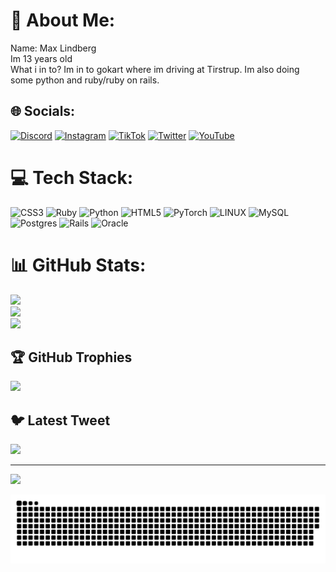 # 💫 About Me:
Name: Max Lindberg<br>Im 13 years old<br>What i in to? Im in to gokart where im driving at Tirstrup. Im also doing<br>some python and ruby/ruby on rails.<br>


## 🌐 Socials:
[![Discord](https://img.shields.io/badge/Discord-%237289DA.svg?logo=discord&logoColor=white)](https://discord.gg/Xflick#7503) [![Instagram](https://img.shields.io/badge/Instagram-%23E4405F.svg?logo=Instagram&logoColor=white)](https://instagram.com/__maxlindberg__) [![TikTok](https://img.shields.io/badge/TikTok-%23000000.svg?logo=TikTok&logoColor=white)](https://tiktok.com/@just_karting_denmark) [![Twitter](https://img.shields.io/badge/Twitter-%231DA1F2.svg?logo=Twitter&logoColor=white)](https://twitter.com/xflick3) [![YouTube](https://img.shields.io/badge/YouTube-%23FF0000.svg?logo=YouTube&logoColor=white)](https://youtube.com/@xflick3944) 

# 💻 Tech Stack:
![CSS3](https://img.shields.io/badge/css3-%231572B6.svg?style=for-the-badge&logo=css3&logoColor=white) ![Ruby](https://img.shields.io/badge/ruby-%23CC342D.svg?style=for-the-badge&logo=ruby&logoColor=white) ![Python](https://img.shields.io/badge/python-3670A0?style=for-the-badge&logo=python&logoColor=ffdd54) ![HTML5](https://img.shields.io/badge/html5-%23E34F26.svg?style=for-the-badge&logo=html5&logoColor=white) ![PyTorch](https://img.shields.io/badge/PyTorch-%23EE4C2C.svg?style=for-the-badge&logo=PyTorch&logoColor=white) ![LINUX](https://img.shields.io/badge/Linux-FCC624?style=for-the-badge&logo=linux&logoColor=black) ![MySQL](https://img.shields.io/badge/mysql-%2300f.svg?style=for-the-badge&logo=mysql&logoColor=white) ![Postgres](https://img.shields.io/badge/postgres-%23316192.svg?style=for-the-badge&logo=postgresql&logoColor=white) ![Rails](https://img.shields.io/badge/rails-%23CC0000.svg?style=for-the-badge&logo=ruby-on-rails&logoColor=white) ![Oracle](https://img.shields.io/badge/Oracle-F80000?style=for-the-badge&logo=oracle&logoColor=white)
# 📊 GitHub Stats:
![](https://github-readme-stats.vercel.app/api?username=Max-Lindberg&theme=dark&hide_border=false&include_all_commits=true&count_private=true)<br/>
![](https://github-readme-streak-stats.herokuapp.com/?user=Max-Lindberg&theme=dark&hide_border=false)<br/>
![](https://github-readme-stats.vercel.app/api/top-langs/?username=Max-Lindberg&theme=dark&hide_border=false&include_all_commits=true&count_private=true&layout=compact)

## 🏆 GitHub Trophies
![](https://github-profile-trophy.vercel.app/?username=Max-Lindberg&theme=nord&no-frame=false&no-bg=false&margin-w=4)

## 🐦 Latest Tweet
[![](https://gtce.itsvg.in/api?username=xflick3)](https://github.com/VishwaGauravIn/github-twitter-card-embed)

---
[![](https://visitcount.itsvg.in/api?id=Max-Lindberg&icon=0&color=9)](https://visitcount.itsvg.in)

<!-- Proudly created with GPRM ( https://gprm.itsvg.in ) -->

<img src="https://raw.githubusercontent.com/ooliver1/ooliver1/output/github-contribution-grid-snake-dark.svg#gh-dark-mode-only" alt="github contribution grid snake animation" style="max-width: 100%;">

